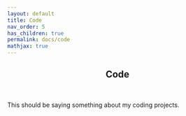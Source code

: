 ```yaml
---
layout: default
title: Code
nav_order: 5
has_children: true
permalink: docs/code
mathjax: true
---
```

<!---
<html lang="en">
  <head>
    <meta charset="UTF-8" />
    <meta name="viewport" content="width=device-width, initial-scale=1.0" />
    <style>
      .box {
        background: #FFFFFF;
        color: black;
        border: 1.5px solid black;
        margin: 0px auto;
        width: 400px;
        height: 105px;
        padding: 0px;
      }
    </style>
  </head>
  <body>
    <div class="box">
      <p align="center">
        <h2 align="center"> <strong> Code </strong> </h2>
      </p>
    </div>
  </body>
</html>
--->
<p align="center">
    <h2 align="center"> <strong> Code </strong> </h2>
</p>
<p>&nbsp;</p>
This should be saying something about my coding projects.
